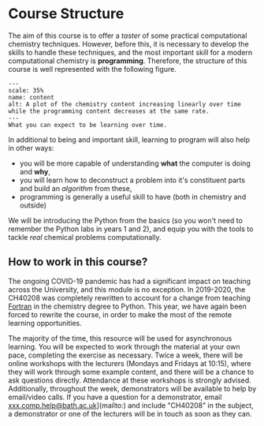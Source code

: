# Course Structure

The aim of this course is to offer a *taster* of some practical computational chemistry techniques. 
However, before this, it is necessary to develop the skills to handle these techniques, and the most important skill for a modern computational chemistry is **programming**. 
Therefore, the structure of this course is well represented with the following figure. 

```{figure} ./images/content.png
---
scale: 35%
name: content
alt: A plot of the chemistry content increasing linearly over time while the programming content decreases at the same rate.
---
What you can expect to be learning over time.
```

In additional to being and important skill, learning to program will also help in other ways:
- you will be more capable of understanding **what** the computer is doing and **why**, 
- you will learn how to deconstruct a problem into it's constituent parts and build an *algorithm* from these, 
- programming is generally a useful skill to have (both in chemistry and outside)

We will be introducing the Python from the basics (so you won't need to remember the Python labs in years 1 and 2), and equip you with the tools to tackle *real* chemical problems computationally. 

## How to work in this course?

The ongoing COVID-19 pandemic has had a significant impact on teaching across the University, and this module is no exception. 
In 2019-2020, the CH40208 was completely rewritten to account for a change from teaching [Fortran](https://en.wikipedia.org/wiki/Fortran) in the chemistry degree to Python. 
This year, we have again been forced to rewrite the course, in order to make the most of the remote learning opportunities. 

The majority of the time, this resource will be used for asynchronous learning. 
You will be expected to work through the material at your own pace, completing the exercise as necessary. 
Twice a week, there will be online workshops with the lecturers (Mondays and Fridays at 10:15), where they will work through some example content, and there will be a chance to ask questions directly. 
Attendance at these workshops is strongly advised. 
Additionally, throughout the week, demonstrators will be available to help by email/video calls. 
If you have a question for a demonstrator, email xxx.comp.help@bath.ac.uk](mailto:) and include "CH40208" in the subject, a demonstrator or one of the lecturers will be in touch as soon as they can. 

